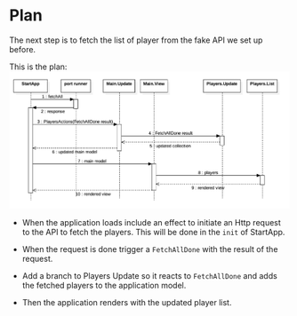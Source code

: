 # Plan

The next step is to fetch the list of player from the fake API we set up before.

This is the plan:
![Flow](flow-v02.png)

- When the application loads include an effect to initiate an Http request to the API to fetch the players. This will be done in the `init` of StartApp.

- When the request is done trigger a `FetchAllDone` with the result of the request.

- Add a branch to Players Update so it reacts to `FetchAllDone` and adds the fetched players to the application model.

- Then the application renders with the updated player list.
